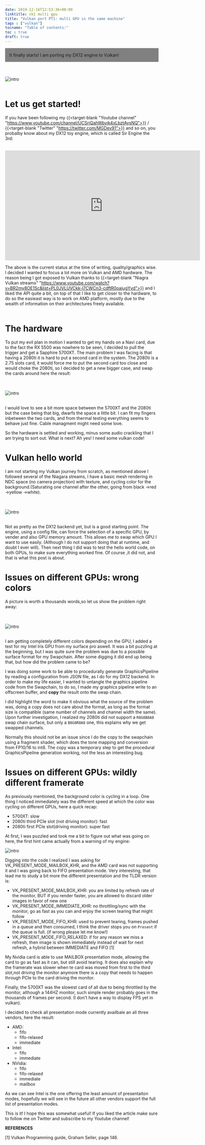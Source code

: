 ```yaml
---
date: 2019-12-16T12:53:36+00:00
linktitle: vk1 multi gpu 
title: "Vulkan port PT1: multi GPU in the same machine"
tags : ["vulkan"]
tocname: "Table of contents:"
toc : true
draft: true
---
```


<p style="background:gray;padding: 1em;">
It finally starts! I am porting my DX12 engine to Vulkan!
</p>

<br><br>
![intro](../images/19_vulkan1/vk.png)
<br><br>

# Let us get started! 

If you have been following my  {{<target-blank "Youtube channel" "https://www.youtube.com/channel/UCSrjQahWbvik4xLbztAysNQ">}} /
{{<target-blank "Twitter" "https://twitter.com/MGDev91">}} and so on, you probalby know about my DX12 toy engine, 
which is called Sir Engine the 3rd:
<br><br>
<iframe width="640" height="360" src="https://www.youtube.com/embed/hCN16cuo2LE?list=PLqTYlr4mV7LeYmUOJuMg3nI7u6-6-gMLC" frameborder="0" allow="accelerometer; autoplay; encrypted-media; gyroscope; picture-in-picture" allowfullscreen></iframe>

The above is the current status at the time of writing, quality/graphics wise. I decided I wanted to focus a lot more on Vulkan and AMD hardware.
The reason being I got exposed to Vulkan thanks to 
{{<target-blank "Niagra Vulkan streams" "https://www.youtube.com/watch?v=BR2my8OE1Sc&list=PL0JVLUVCkk-l7CWCn3-cdftR0oajugYvd">}}  and I liked the API quite a bit, on top of that I like to get closer to the hardware,
to do so the easieast way is to work on AMD platform, mostly due to the wealth of information on their architectures freely available.
<br><br>

# The hardware 

To put my evil plan in motion I wanted to get my hands on a Navi card, due to the fact the RX 5500 was nowhere to be seen, I decided to pull the trigger and get a Sapphire 5700XT. 
The main problem I was facing is that having a 2080ti it is hard to put a second card in the system.
The 2080ti is a 2.75 slots card, it would force me to put the second card too close and would choke the 2080ti, so I decided to get a new bigger case, and swap the cards around
here the result:

<br><br>
![intro](../images/19_vulkan1/build.jpeg)
<br><br>

I would love to see a bit more space between the 5700XT and the 2080ti but the case being that big, dwarfs the space a little bit. I can fit my fingers inbetween the
two cards, and from thermal testing everything seems to behave just fine. Cable managment might need some love.

So the hardware is settled and working, minus some audio crackling that I am trying to sort out. What is next? Ah yes! I need some vulkan code!

# Vulkan hello world

I am not starting my Vulkan journey from scratch, as mentioned above I followed several of the Niagara streams, I have a basic mesh rendering in NDC space (no camera projection) with texture,
and cycling color for the background.(Saturating one channel after the other, going from black ->red ->yellow ->white).

<br><br>
![intro](../images/19_vulkan1/start.png)
<br><br>

Not as pretty as the DX12 backend yet, but is a good starting point. The engine, using a config file, can force the selection of a specific GPU, by vender and also GPU memory amount.
This allows me to swap which GPU I want to use easily. (Although I do not support doing that at runtime, and doubt I ever will). 
Then next thing I did was to test the hello world code, on both GPUs, to make sure everything worked fine. Of course ,it did not, and that is what this post is about.

# Issues on different GPUs: wrong colors
A picture is worth a thousands words,so let us show the problem right away:

<br><br>
![intro](../images/19_vulkan1/compare.png)
<br><br>

I am getting completely different colors depending on the GPU, I added a test for my Intel Iris GPU from my surface pro aswell.
It was a bit puzzling at the beginning, but I was quite sure the problem was due to a possible surface format for my Swapchain. After some digging it did end up being that, but how did the problem came to be?

I was doing some work to be able to procedurally generate GraphicsPipeline by reading a configuration from JSON file, as I do for my DX12 backend. In order to make my life easier, I wanted to untangle the graphics pipeline code
from the Swapchain, to do so, I made my graphics pipeline write to an offscreen buffer, and **copy** the result onto the swap chain.

I did highlight the word to make it obvious what the source of the problem was, doing a copy does not care about the format, as long as the format size is compatible (same number of channels and channel width the same). 
Upon further investigation, I realized my 2080ti did not support a ```R8G8B8A8``` swap chain surface, but only a ```B8G8R8A8``` one, this explains why we get swapped channels.

Normally this should not be an issue since I do the copy to the swapchain using a fragment shader, which does the tone mapping and conversion from FP10/16 to int8. The copy was a temporary step to get the procedural
GraphicsPipeline generation working, not the less an interesting bug.

# Issues on different GPUs: wildly different framerate 

As previously mentioned, the background color is cycling in a loop. One thing I noticed immediately was the different speed at which the color was cycling on different GPUs, here a quick recap:

* 5700XT: slow
* 2080ti third PCIe slot (not driving monitor): fast
* 2080ti first PCIe slot(driving monitor): super fast

At first, I was puzzled and took me a bit to figure out what was going on here, the first hint came actually from a warning of my engine:

![intro](../images/19_vulkan1/fifo.png)

Digging into the code I realized I was asking for  VK_PRESENT_MODE_MAILBOX_KHR, and the AMD card was not supporting it and I was going back to FIFO presentation mode. Very interesting, that lead me to study a bit more the different presentation and 
the TLDR version is:

* VK_PRESENT_MODE_MAILBOX_KHR: you are limited by refresh rate of the monitor, BUT if you render faster, you are allowed to discard older images in favor of new one
* VK_PRESENT_MODE_IMMEDIATE_KHR: no throttling/sync with the monitor, go as fast as you can and enjoy the screen tearing that might follow
* VK_PRESENT_MODE_FIFO_KHR: used to prevent tearing, frames pushed in a queue and then consumed, I think the driver stops you on ```Present``` if the queue is full. (if wrong please let me know!) 
* VK_PRESENT_MODE_FIFO_RELAXED: if for any reason we miss a refresh, then image is shown immediately instead of wait for next refresh, a hybrid between IMMEDIATE and FIFO
[1]

My Nvidia card is able to use MAILBOX presentation mode, allowing the card to go as fast as it can, but still avoid tearing. It does also explain why the framerate was slower when te card was moved from first to the third slot,not driving
the monitor anymore there is a copy that needs to happen through PCIe to the card driving the monitor. 

Finally, the 5700XT was the slowest card of all due to being throttled by the monitor, although a 144HZ monitor, such simple render probably goes in
the thousands of frames per second. (I don't have a way to display FPS yet in vulkan). 

I decided to check all presentation mode currently availbale an all three vendors, here the result:

* AMD:
    * fifo
    * fifo-relaxed
    * immediate
* Intel:
    * fifo
    * immediate
* NVidia:
    * fifo
    * fifo-relaxed
    * immediate
    * mailbox

As we can see Intel is the one offering the least amount of presentaiton modes, hopefully we will see in the future all other vendors support the full list of presentation modes.

This is it! I hope this was somewhat useful! If you liked the article make sure to follow me on Twitter and subscribe to my Youtube channel!

**REFERENCES**

[1] Vulkan Programming guide, Graham Seller, page 146.
<br><br>
